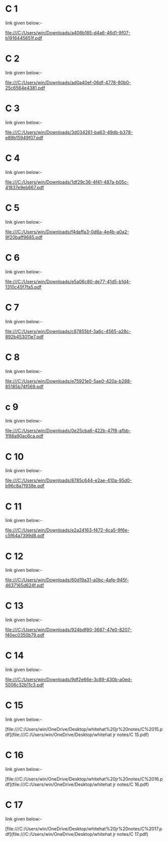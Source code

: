 # C 1

link given below:-

[file:///C:/Users/win/Downloads/a406b185-d4a6-46d1-9f07-b1916445651f.pdf](file:///C:/Users/win/Downloads/a406b185-d4a6-46d1-9f07-b1916445651f.pdf)

# C 2

link given below:-

[file:///C:/Users/win/Downloads/ad0a40ef-06df-4778-80b0-25c6564e4381.pdf](file:///C:/Users/win/Downloads/ad0a40ef-06df-4778-80b0-25c6564e4381.pdf)

# C 3

link given below:-

[file:///C:/Users/win/Downloads/3d034261-ba63-49db-b378-e89b15949f07.pdf](file:///C:/Users/win/Downloads/3d034261-ba63-49db-b378-e89b15949f07.pdf)

# C 4

link given below:-

[file:///C:/Users/win/Downloads/1df29c36-4f41-487a-b05c-41837e9eb667.pdf](file:///C:/Users/win/Downloads/1df29c36-4f41-487a-b05c-41837e9eb667.pdf)

# C 5

link given below:-

[file:///C:/Users/win/Downloads/f4daffa3-0d6a-4e4b-a0a2-9f20baff9685.pdf](file:///C:/Users/win/Downloads/f4daffa3-0d6a-4e4b-a0a2-9f20baff9685.pdf)

# C 6

link given below:-

[file:///C:/Users/win/Downloads/e5a06c80-de77-41d5-b1d4-1310c45f7fa5.pdf](file:///C:/Users/win/Downloads/e5a06c80-de77-41d5-b1d4-1310c45f7fa5.pdf)

# C 7

link given below:-

[file:///C:/Users/win/Downloads/c87855bf-3a6c-4565-a28c-892b453011e7.pdf](file:///C:/Users/win/Downloads/c87855bf-3a6c-4565-a28c-892b453011e7.pdf)

# C 8

link given below:-



[file:///C:/Users/win/Downloads/e75921e0-5ae0-420a-b288-85185b74f569.pdf](file:///C:/Users/win/Downloads/e75921e0-5ae0-420a-b288-85185b74f569.pdf)

# c 9

link given below:-

[file:///C:/Users/win/Downloads/0e25cba6-422b-47f8-afbb-1f88a90ac6ca.pdf](file:///C:/Users/win/Downloads/0e25cba6-422b-47f8-afbb-1f88a90ac6ca.pdf)

# C 10

link given below:-

[file:///C:/Users/win/Downloads/8785c644-e2ae-410a-95d0-b96c8a7f938e.pdf](file:///C:/Users/win/Downloads/8785c644-e2ae-410a-95d0-b96c8a7f938e.pdf)

# C 11

link given below:-

[file:///C:/Users/win/Downloads/e2a24163-f472-4ca5-9f6e-c5f64a7399d8.pdf](file:///C:/Users/win/Downloads/e2a24163-f472-4ca5-9f6e-c5f64a7399d8.pdf)

# C 12

link given below:-

[file:///C:/Users/win/Downloads/60d19a31-a0bc-4afe-945f-4637165d624f.pdf](file:///C:/Users/win/Downloads/60d19a31-a0bc-4afe-945f-4637165d624f.pdf)

# C 13

link given below:-

[file:///C:/Users/win/Downloads/924bdf80-3687-47e0-8207-f40ec0350b79.pdf](file:///C:/Users/win/Downloads/924bdf80-3687-47e0-8207-f40ec0350b79.pdf)

# C 14

link given below:-

[file:///C:/Users/win/Downloads/9df2e66e-3c89-430b-a0ed-5006c32b11c3.pdf](file:///C:/Users/win/Downloads/9df2e66e-3c89-430b-a0ed-5006c32b11c3.pdf)

# C 15

link given below:-

[file:///C:/Users/win/OneDrive/Desktop/whitehat%20jr%20notes/C%2015.pdf](file:///C:/Users/win/OneDrive/Desktop/whitehat jr notes/C 15.pdf)

# C 16

link given below:-

[file:///C:/Users/win/OneDrive/Desktop/whitehat%20jr%20notes/C%2016.pdf](file:///C:/Users/win/OneDrive/Desktop/whitehat jr notes/C 16.pdf)

# C  17

link given below:-

[file:///C:/Users/win/OneDrive/Desktop/whitehat%20jr%20notes/C%2017.pdf](file:///C:/Users/win/OneDrive/Desktop/whitehat jr notes/C 17.pdf)